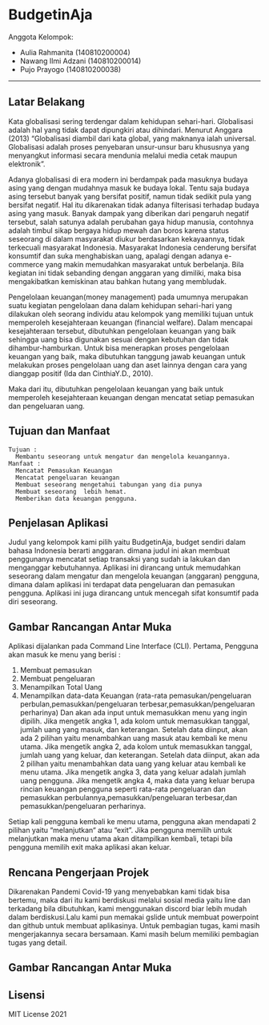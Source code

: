 # BudgetinAja

Anggota Kelompok:
* Aulia Rahmanita (140810200004)
* Nawang Ilmi Adzani (140810200014)
* Pujo Prayogo (140810200038)
---
## Latar Belakang
Kata globalisasi sering terdengar dalam kehidupan sehari-hari. Globalisasi adalah hal yang tidak dapat dipungkiri atau dihindari. Menurut Anggara (2013)
“Globalisasi diambil dari kata global, yang maknanya ialah universal. Globalisasi adalah proses penyebaran unsur-unsur baru khususnya yang menyangkut
informasi secara mendunia melalui media cetak maupun elektronik”.

Adanya globalisasi di era modern ini berdampak pada masuknya budaya asing yang dengan mudahnya masuk ke budaya lokal. Tentu saja budaya asing tersebut banyak yang bersifat positif, namun tidak sedikit pula yang bersifat negatif. Hal itu dikarenakan tidak adanya filterisasi terhadap budaya asing yang masuk. Banyak dampak yang diberikan dari pengaruh negatif tersebut, salah satunya adalah perubahan gaya hidup manusia, contohnya adalah timbul sikap bergaya hidup mewah dan boros karena status seseorang di dalam masyarakat diukur berdasarkan kekayaannya, tidak terkecuali masyarakat Indonesia. Masyarakat Indonesia cenderung bersifat konsumtif dan suka menghabiskan uang, apalagi dengan adanya e-commerce yang makin memudahkan masyarakat untuk berbelanja. Bila kegiatan ini tidak sebanding dengan anggaran yang dimiliki, maka bisa mengakibatkan kemiskinan atau bahkan hutang yang membludak.

Pengelolaan keuangan(money management) pada umumnya merupakan suatu kegiatan pengelolaan dana dalam kehidupan sehari-hari yang dilakukan oleh seorang individu atau kelompok yang memiliki tujuan untuk memperoleh kesejahteraan keuangan (financial welfare). Dalam mencapai kesejahteraan tersebut, dibutuhkan pengelolaan keuangan yang baik sehingga uang bisa digunakan sesuai dengan kebutuhan dan tidak dihambur-hamburkan. Untuk bisa menerapkan proses pengelolaan keuangan yang baik, maka dibutuhkan
tanggung jawab keuangan untuk melakukan proses pengelolaan uang dan aset lainnya dengan cara yang dianggap positif (Ida dan CinthiaY.D., 2010).


Maka dari itu, dibutuhkan pengelolaan keuangan yang baik untuk memperoleh kesejahteraan keuangan dengan mencatat setiap pemasukan dan pengeluaran uang.

## Tujuan dan Manfaat
    Tujuan : 
      Membantu seseorang untuk mengatur dan mengelola keuangannya.
    Manfaat :
      Mencatat Pemasukan Keuangan
      Mencatat pengeluaran keuangan
      Membuat seseorang mengetahui tabungan yang dia punya 
      Membuat seseorang  lebih hemat.
      Memberikan data keuangan pengguna.


## Penjelasan Aplikasi
Judul yang kelompok kami pilih yaitu BudgetinAja, budget sendiri dalam bahasa Indonesia berarti anggaran. dimana judul ini akan membuat penggunanya mencatat setiap transaksi yang sudah ia lakukan dan menganggar kebutuhannya. 
Aplikasi ini dirancang untuk memudahkan seseorang dalam mengatur dan mengelola keuangan (anggaran) pengguna, dimana dalam aplikasi ini terdapat data pengeluaran dan pemasukan pengguna. Aplikasi ini juga dirancang untuk mencegah sifat konsumtif pada diri seseorang.


## Gambar Rancangan Antar Muka
Aplikasi dijalankan pada Command Line Interface (CLI).
Pertama, Pengguna akan masuk ke menu yang berisi :
1. Membuat pemasukan
2. Membuat pengeluaran
3. Menampilkan Total Uang
4. Menampilkan data-data Keuangan (rata-rata pemasukan/pengeluaran perbulan,pemasukkan/pengeluaran terbesar,pemasukkan/pengeluaran perharinya)
Dan akan ada input untuk memasukkan menu yang ingin dipilih.
Jika mengetik angka 1, ada kolom untuk memasukkan tanggal, jumlah uang yang masuk, dan keterangan. Setelah data diinput, akan ada 2 pilihan yaitu menambahkan uang masuk atau kembali ke menu utama.
Jika mengetik angka 2, ada kolom untuk memasukkan tanggal, jumlah uang yang keluar, dan keterangan. Setelah data diinput, akan ada 2 pilihan yaitu menambahkan data uang yang keluar atau kembali ke menu utama.
Jika mengetik angka 3, data yang keluar adalah jumlah uang pengguna.
Jika mengetik angka 4, maka data yang keluar berupa rincian keuangan pengguna seperti rata-rata pengeluaran dan pemasukkan perbulannya,pemasukkan/pengeluaran terbesar,dan pemasukkan/pengeluaran perharinya. 

Setiap kali pengguna kembali ke menu utama, pengguna akan mendapati 2 pilihan yaitu “melanjutkan“ atau “exit”. Jika pengguna memilih untuk melanjutkan maka menu utama akan ditampilkan kembali, tetapi bila pengguna memilih exit maka aplikasi akan keluar.

## Rencana Pengerjaan Projek
Dikarenakan Pandemi Covid-19 yang menyebabkan kami tidak bisa bertemu, maka dari itu kami berdiskusi melalui sosial media yaitu line dan terkadang bila dibutuhkan, kami menggunakan discord biar lebih mudah dalam berdiskusi.Lalu kami pun memakai gslide untuk membuat powerpoint dan github untuk membuat aplikasinya.
Untuk pembagian tugas, kami masih mengerjakannya secara bersamaan. Kami masih belum memiliki pembagian tugas yang detail.

## Gambar Rancangan Antar Muka
<!--
Dalam kondisi pandemi seperti ini, tidak memungkinkan untuk bertemu bertatap muka. Maka dari itu
jelaskan bagaimana kalian bekerja sama, berkoordinasi, pembagian kerja.Tools apa yang kalian gunakan
untuk bekerja bersama sama cth github, google docs, google meet>ibebaskan sesuai kreatifitas kalian
!-->


## Lisensi

MIT License 2021
